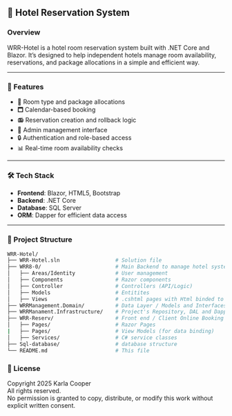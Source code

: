 ## 🏨 Hotel Reservation System

### Overview

WRR-Hotel is a hotel room reservation system built with .NET Core and Blazor. It’s designed to help independent hotels manage room availability, reservations, and package allocations in a simple and efficient way.

---

### 🚀 Features

- 💼 Room type and package allocations
- 🗖️ Calendar-based booking
- 📻 Reservation creation and rollback logic
- 👤 Admin management interface
- 🔒 Authentication and role-based access 
- 📊 Real-time room availability checks

---

### 🛠️ Tech Stack
- **Frontend**: Blazor, HTML5, Bootstrap
- **Backend**: .NET Core
- **Database**: SQL Server
- **ORM**: Dapper for efficient data access


---

### 📂 Project Structure

```bash
WRR-Hotel/
├── WRR-Hotel.sln                  # Solution file
├── WRR8-0/                        # Main Backend to manage hotel system (MVC)
│   ├── Areas/Identity             # User management
│   ├── Components                 # Razor components
│   ├── Controller                 # Controllers (API/Logic)
│   ├── Models                     # Entitites
│   ├── Views                      # .cshtml pages with Html binded to Models
├── WRRManagement.Domain/          # Data Layer / Models and Interfaces
├── WRRManament.Infrastructure/    # Project's Repository, DAL and Dapper connection
├── WRR-Reserv/                    # Front end / Client Online Booking Platform           
│   ├── Pages/                     # Razor Pages
|   ├── Pages/                     # View Models (for data binding)
│   ├── Services/                  # C# service classes
├── Sql-database/                  # database structure
└── README.md                      # This file
```


### 📄 License
Copyright 2025 Karla Cooper  
All rights reserved.  
No permission is granted to copy, distribute, or modify this work without explicit written consent.  



